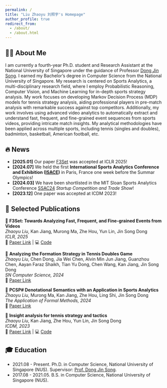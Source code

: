 ```yaml
---
permalink: /
title: "Liu Zhaoyu 刘照宇's Homepage"
author_profile: true
redirect_from: 
  - /about/
  - /about.html
---
```


## 👋🏻 About Me
I am currently a fourth-year Ph.D. student and Research Assistant at the National University of Singapore under the guidance of Professor [Dong Jin Song](https://www.comp.nus.edu.sg/~dongjs/). I earned my Bachelor’s degree in Computer Science from the National University of Singapore. My research is centered on Sports Analytics, a multi-disciplinary research field, where I employ Probabilistic Reasoning, Computer Vision, and Machine Learning for in-depth sports strategy analysis. My work focuses on developing Markov Decision Process (MDP) models for tennis strategy analysis, aiding professional players in pre-match analysis with remarkable success against top competitors. Additionally, my work involves using advanced video analytics to automatically extract and understand fast, frequent, and fine-grained event sequences from sports videos, providing intricate match insights. My analytical methodologies have been applied across multiple sports, including tennis (singles and doubles), badminton, basketball, American football, etc.


## 🔥 News
- **[2025.01]** Our paper [F3Set](https://openreview.net/pdf?id=vlg5WRKHxh) was accepted at ICLR 2025!
- **[2024.07]** We held the first **International Sports Analytics Conference and Exhibition ([ISACE](https://formal-analysis.com/isace/2024/))** in Paris, France one week before the Summar Olympics!
- **[2024.03]** We have been shortlisted in the MIT Sloan Sports Analytics Conference [SSAC24](https://www.sloansportsconference.com/) *Startup Competition and Trade Show*!
- **[2023.12]** One paper was accepted at ICDM 2023!


## 📝 Selected Publications
📖 **F3Set: Towards Analyzing Fast, Frequent, and Fine-grained Events from Videos**  
*Zhaoyu Liu*, Kan Jiang, Murong Ma, Zhe Hou, Yun Lin, Jin Song Dong  
_ICLR, 2025_  
🔗 [Paper Link](https://openreview.net/pdf?id=vlg5WRKHxh) | 💻 [Code](https://github.com/F3Set/F3Set)

📖 **Analyzing the Formation Strategy in Tennis Doubles Game**  
*Zhaoyu Liu*, Chen Dong, Jia Wei Chen, Alvin Min Jun Jiang, Guanzhou Chen, Aayan Faraz Shaikh, Tian Yu Dong, Chen Wang, Kan Jiang, Jin Song Dong  
_SN Computer Science, 2024_  
🔗 [Paper Link](https://link.springer.com/article/10.1007/s42979-024-03598-3)  

📖 **PCSP# Denotational Semantics with an Application in Sports Analytics**  
*Zhaoyu Liu*, Murong Ma, Kan Jiang, Zhe Hou, Ling Shi, Jin Song Dong  
_The Application of Formal Methods, 2024_  
🔗 [Paper Link](https://zhehou.github.io/papers/PCSP-Denotational-Semantics-with-an-Application-in-Sports-Analytics.pdf) 

📖 **Insight analysis for tennis strategy and tactics**  
*Zhaoyu Liu*, Kan Jiang, Zhe Hou, Yun Lin, Jin Song Dong  
_ICDM, 2023_  
🔗 [Paper Link](https://www.depintel.com/papers/icdm2023.pdf) | 💻 [Code](https://github.com/LZYAndy/Insight_Strategy)



## 🎓 Education
- 2021.08 - Present. Ph.D. in Computer Science, National University of Singapore (NUS). Supervisor: [Prof. Dong Jin Song](https://www.comp.nus.edu.sg/~dongjs/).
- 2017.08 - 2021.05. B.S. in Computer Science, National University of Singapore (NUS). 


